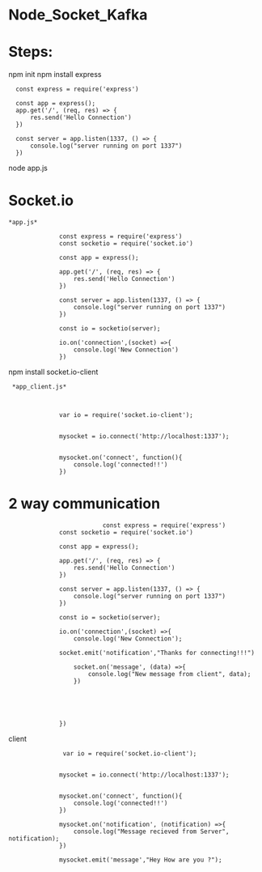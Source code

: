 # Node_Socket_Kafka

# Steps:
npm init
npm install express

      const express = require('express')
      
      const app = express();
      app.get('/', (req, res) => {
          res.send('Hello Connection')
      })
      
      const server = app.listen(1337, () => {
          console.log("server running on port 1337")
      })

node app.js


      
# Socket.io
    *app.js*
                  
                  const express = require('express')
                  const socketio = require('socket.io')
                  
                  const app = express();
                  
                  app.get('/', (req, res) => {
                      res.send('Hello Connection')
                  })
                  
                  const server = app.listen(1337, () => {
                      console.log("server running on port 1337")
                  })
                  
                  const io = socketio(server);
                  
                  io.on('connection',(socket) =>{
                      console.log('New Connection')
                  })


npm install socket.io-client

     *app_client.js*



                  var io = require('socket.io-client');
                  
                  
                  mysocket = io.connect('http://localhost:1337');
                  
                  
                  mysocket.on('connect', function(){
                      console.log('connected!!')
                  })
     
                  
# 2 way communication

                              const express = require('express')
                  const socketio = require('socket.io')
                  
                  const app = express();
                  
                  app.get('/', (req, res) => {
                      res.send('Hello Connection')
                  })
                  
                  const server = app.listen(1337, () => {
                      console.log("server running on port 1337")
                  })
                  
                  const io = socketio(server);
                  
                  io.on('connection',(socket) =>{
                      console.log('New Connection');
                  
                  socket.emit('notification',"Thanks for connecting!!!")
                  
                      socket.on('message', (data) =>{
                          console.log("New message from client", data);
                      })
                  
                  
                  
                  
                  
                  })

 client

                   var io = require('socket.io-client');
                  
                  
                  mysocket = io.connect('http://localhost:1337');
                  
                  
                  mysocket.on('connect', function(){
                      console.log('connected!!')
                  })
                  
                  mysocket.on('notification', (notification) =>{
                      console.log("Message recieved from Server", notification);
                  })
                  
                  mysocket.emit('message',"Hey How are you ?");
                  
                  

                  



